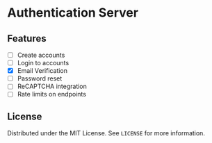 # Authentication Server

## Features 
  * [ ] Create accounts
  * [ ] Login to accounts
  * [x] Email Verification 
  * [ ] Password reset
  * [ ] ReCAPTCHA integration 
  * [ ] Rate limits on endpoints

## License
Distributed under the MIT License. See `LICENSE` for more information.
